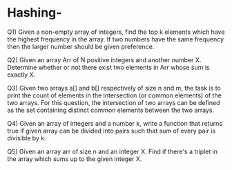 # Hashing-

Q1)  Given a non-empty array of integers, find the top k elements which have the highest frequency in the array. If two numbers have the same frequency then the larger number should be given preference. 

Q2)  Given an array Arr of N positive integers and another number X. Determine whether or not there exist two elements in Arr whose sum is exactly X.

Q3)  Given two arrays a[] and b[] respectively of size n and m, the task is to print the count of elements in the intersection (or common elements) of the two            arrays.
     For this question, the intersection of two arrays can be defined as the set containing distinct common elements between the two arrays. 

Q4)  Given an array of integers and a number k, write a function that returns true if given array can be divided into pairs such that sum of every pair is divisible by k.
 
 Q5)  Given an array arr of size n and an integer X. Find if there's a triplet in the array which sums up to the given integer X.

